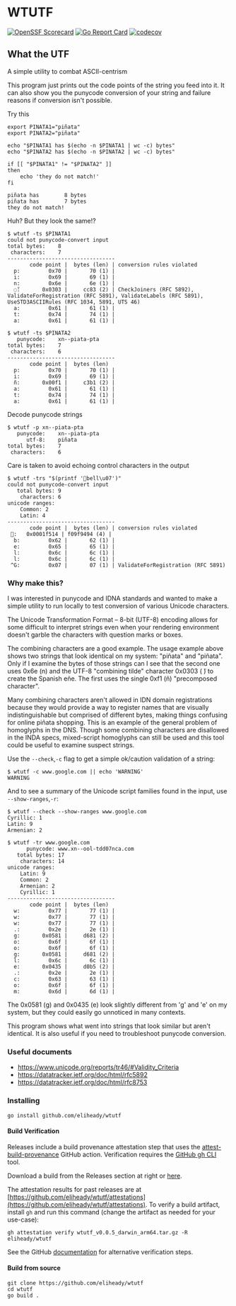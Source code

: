 # WTUTF

[![OpenSSF Scorecard](https://api.scorecard.dev/projects/github.com/eliheady/wtutf/badge)](https://scorecard.dev/viewer/?uri=github.com/eliheady/wtutf)
[![Go Report Card](https://goreportcard.com/badge/github.com/eliheady/wtutf)](https://goreportcard.com/report/github.com/eliheady/wtutf)
[![codecov](https://codecov.io/github/eliheady/wtutf/graph/badge.svg?token=5GJS1NGAZ7)](https://codecov.io/github/eliheady/wtutf)

## What the UTF

A simple utility to combat ASCII-centrism

This program just prints out the code points of the string you feed into it. It can also show you the punycode conversion of your string and failure reasons if conversion isn't possible.

Try this
```shell
export PINATA1="piñata" 
export PINATA2="piñata" 

echo "$PINATA1 has $(echo -n $PINATA1 | wc -c) bytes"
echo "$PINATA2 has $(echo -n $PINATA2 | wc -c) bytes"

if [[ "$PINATA1" != "$PINATA2" ]]
then
    echo 'they do not match!'
fi
```

```
piñata has        8 bytes
piñata has        7 bytes
they do not match!
```

Huh? But they look the same!?

```shell
$ wtutf -ts $PINATA1
could not punycode-convert input
total bytes:	8
 characters:	7
----------------------------------
       code point |  bytes (len) | conversion rules violated
  p:         0x70 |       70 (1) | 
  i:         0x69 |       69 (1) | 
  n:         0x6e |       6e (1) | 
  ◌̃:       0x0303 |     cc83 (2) | CheckJoiners (RFC 5892), ValidateForRegistration (RFC 5891), ValidateLabels (RFC 5891), UseSTD3ASCIIRules (RFC 1034, 5891, UTS 46)
  a:         0x61 |       61 (1) | 
  t:         0x74 |       74 (1) | 
  a:         0x61 |       61 (1) | 

$ wtutf -ts $PINATA2
   punycode:	xn--piata-pta
total bytes:	7
 characters:	6
----------------------------------
       code point |  bytes (len)
  p:         0x70 |       70 (1) | 
  i:         0x69 |       69 (1) | 
  ñ:       0x00f1 |     c3b1 (2) | 
  a:         0x61 |       61 (1) | 
  t:         0x74 |       74 (1) | 
  a:         0x61 |       61 (1) |
```

Decode punycode strings

```shell
$ wtutf -p xn--piata-pta
   punycode:	xn--piata-pta
      utf-8:	piñata
total bytes:	7
 characters:	6
 ```

Care is taken to avoid echoing control characters in the output

```shell
$ wtutf -trs "$(printf '🔔bell\u07')"  
could not punycode-convert input
   total bytes:	9
    characters:	6
unicode ranges:
    Common: 2
    Latin: 4
----------------------------------
       code point |  bytes (len) | conversion rules violated
 🔔:   0x0001f514 | f09f9494 (4) | 
  b:         0x62 |       62 (1) | 
  e:         0x65 |       65 (1) | 
  l:         0x6c |       6c (1) | 
  l:         0x6c |       6c (1) | 
 ^G:         0x07 |       07 (1) | ValidateForRegistration (RFC 5891)
```

### Why make this?

I was interested in punycode and IDNA standards and wanted to make a simple utility to run locally to test conversion of various Unicode characters.

The Unicode Transformation Format – 8-bit (UTF-8) encoding allows for some difficult to interpret strings even when your rendering environment doesn't garble the characters with question marks or boxes.

The combining characters are a good example. The usage example above shows two strings that look identical on my system: "piñata" and "piñata". Only if I examine the bytes of those strings can I see that the second one uses 0x6e (n) and the UTF-8 "combining tilde" character 0x0303 ( ̃) to create the Spanish eñe. The first uses the single 0xf1 (ñ) "precomposed character".

Many combining characters aren't allowed in IDN domain registrations because they would provide a way to register names that are visually indistinguishable but comprised of different bytes, making things confusing for online piñata shopping. This is an example of the general problem of homoglyphs in the DNS. Though some combining characters are disallowed in the INDA specs, mixed-script homoglyphs can still be used and this tool could be useful to examine suspect strings.

Use the `--check`,`-c` flag to get a simple ok/caution validation of a string:

```shell
$ wtutf -c www.ցooցlе.com || echo 'WARNING'
WARNING
```

And to see a summary of the Unicode script families found in the input, use `--show-ranges`,`-r`:
```shell
$ wtutf --check --show-ranges www.ցooցlе.com
Cyrillic: 1
Latin: 9
Armenian: 2
```

```shell
$ wtutf -tr www.ցooցlе.com             
      punycode:	www.xn--ool-tdd07nca.com
   total bytes:	17
    characters:	14
unicode ranges:
    Latin: 9
    Common: 2
    Armenian: 2
    Cyrillic: 1
----------------------------------
       code point |  bytes (len)
  w:         0x77 |       77 (1) | 
  w:         0x77 |       77 (1) | 
  w:         0x77 |       77 (1) | 
  .:         0x2e |       2e (1) | 
  ց:       0x0581 |     d681 (2) | 
  o:         0x6f |       6f (1) | 
  o:         0x6f |       6f (1) | 
  ց:       0x0581 |     d681 (2) | 
  l:         0x6c |       6c (1) | 
  е:       0x0435 |     d0b5 (2) | 
  .:         0x2e |       2e (1) | 
  c:         0x63 |       63 (1) | 
  o:         0x6f |       6f (1) | 
  m:         0x6d |       6d (1) | 
  ```

The 0x0581 (ց) and 0x0435 (е) look slightly different from 'g' and 'e' on my system, but they could easily go unnoticed in many contexts.

This program shows what went into strings that look similar but aren't identical. It is also useful if you need to troubleshoot punycode conversion.

### Useful documents

* https://www.unicode.org/reports/tr46/#Validity_Criteria
* https://datatracker.ietf.org/doc/html/rfc5892
* https://datatracker.ietf.org/doc/html/rfc8753


### Installing

```shell
go install github.com/eliheady/wtutf
```

#### Build Verification

Releases include a build provenance attestation step that uses the [attest-build-provenance](https://github.com/actions/attest-build-provenance) GitHub action. Verification requires the [GitHub gh CLI](https://cli.github.com/) tool.

Download a build from the Releases section at right or [here](https://github.com/eliheady/wtutf/releases).

The attestation results for past releases are at [https://github.com/eliheady/wtutf/attestations](https://github.com/eliheady/wtutf/attestations). To verify a build artifact, install `gh` and run this command (change the artifact as needed for your use-case):

```shell
gh attestation verify wtutf_v0.0.5_darwin_arm64.tar.gz -R eliheady/wtutf
```

See the GitHub [documentation](https://docs.github.com/en/actions/security-for-github-actions/using-artifact-attestations/using-artifact-attestations-to-establish-provenance-for-builds#verifying-artifact-attestations-with-the-github-cli) for alternative verification steps.

#### Build from source

```shell
git clone https://github.com/eliheady/wtutf
cd wtutf
go build .
```